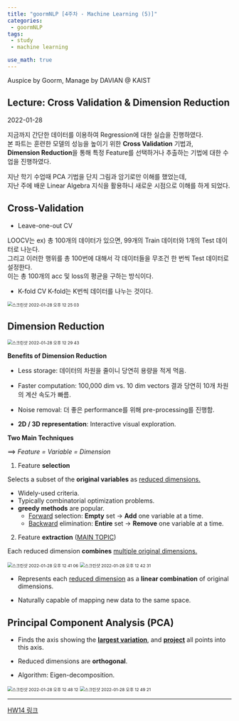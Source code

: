 ```yaml
---
title: "goormNLP [4주차 - Machine Learning (5)]"  
categories:
 - goormNLP
tags:
 - study
 - machine learning

use_math: true
---
```


Auspice by Goorm, Manage by DAVIAN @ KAIST

## Lecture: Cross Validation & Dimension Reduction

2022-01-28

지금까지 간단한 데이터를 이용하여 Regression에 대한 실습을 진행하였다.  
본 파트는 훈련한 모델의 성능을 높이기 위한 **Cross Validation** 기법과,  
**Dimension Reduction**을 통해 특정 Feature를 선택하거나 추출하는 기법에 대한 수업을 진행하였다.

지난 학기 수업때 PCA 기법을 단지 그림과 암기로만 이해를 했었는데,  
지난 주에 배운 Linear Algebra 지식을 활용하니 새로운 시점으로 이해를 하게 되었다. 



## Cross-Validation

- Leave-one-out CV

LOOCV는 ex) 총 100개의 데이터가 있으면, 99개의 Train 데이터와 1개의 Test 데이터로 나눈다.  
그리고 이러한 행위를 총 100번에 대해서 각 데이터들을 무조건 한 번씩 Test 데이터로 설정한다.  
이는 총 100개의 acc 및 loss의 평균을 구하는 방식이다.  

- K-fold CV
K-fold는 K번씩 데이터를 나누는 것이다.

<img src="https://user-images.githubusercontent.com/67947808/151482137-40d3786b-feb7-4b26-ba65-73b2c202f541.png" alt="스크린샷 2022-01-28 오후 12 25 03" style="zoom:67%;" />



## Dimension Reduction

<img src="https://user-images.githubusercontent.com/67947808/151482498-716d83e4-01d2-4420-b7e6-2a2557101dd7.png" alt="스크린샷 2022-01-28 오후 12 29 43" style="zoom:67%;" />

**Benefits of Dimension Reduction**
- Less storage: 데이터의 차원을 줄이니 당연히 용량을 적게 먹음.
- Faster computation: 100,000 dim vs. 10 dim vectors 결과 당연히 10개 차원의 계산 속도가 빠름.

- Noise removal: 더 좋은 performance를 위해 pre-processing를 진행함.

- **2D / 3D representation**: Interactive visual exploration.



**Two Main Techniques**

==> *Feature = Variable = Dimension*



1. Feature **selection**

Selects a subset of the **original variables** as <u>reduced dimensions.</u>

- Widely-used criteria.
- Typically combinatorial optimization problems.
- **greedy methods** are popular.
    - <u>Forward</u> selection: **Empty** set -> **Add** one variable at a time.
    - <u>Backward</u> elimination: **Entire** set -> **Remove** one variable at a time. 




2. Feature **extraction** (<u>MAIN TOPIC</u>)

Each reduced dimension **combines** <u>multiple original dimensions.</u>

<img src="https://user-images.githubusercontent.com/67947808/151483384-daf50fd9-ef0f-42e7-9b9f-e2ea140ffbab.png" alt="스크린샷 2022-01-28 오후 12 41 06" style="zoom:67%;" />

<img src="https://user-images.githubusercontent.com/67947808/151483508-dc94ba59-0c30-461c-ba1f-53a5dfe7ac12.png" alt="스크린샷 2022-01-28 오후 12 42 31" style="zoom:67%;" />

- Represents each <u>reduced dimension</u> as a **linear combination** of original dimensions.

- Naturally capable of mapping new data to the same space.



## Principal Component Analysis (PCA)

- Finds the axis showing the <u>**largest variation**</u>, and <u>**project**</u> all points into this axis.

- Reduced dimensions are **orthogonal**.

- Algorithm: Eigen-decomposition.

<img src="https://user-images.githubusercontent.com/67947808/151483999-efe705e8-0bfb-4c69-942d-8621bf12b814.png" alt="스크린샷 2022-01-28 오후 12 48 12" style="zoom:67%;" />

<img src="https://user-images.githubusercontent.com/67947808/151484091-7d2aa2bb-d6d9-4a05-a566-3a25279a564a.png" alt="스크린샷 2022-01-28 오후 12 49 21" style="zoom:67%;" />



---

[HW14 링크](https://github.com/wjh1065/goormNLP/blob/main/03_Machine_Learning/sol/%5BHW14%5D_Multiple_Logistic_Regression.ipynb)
